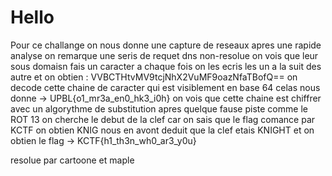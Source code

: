 # Hello

Pour ce challange on nous donne une capture de reseaux apres une rapide analyse on remarque une seris de requet dns 
non-resolue on vois que leur sous domaisn fais un caracter a chaque fois on les ecris les un a la suit des autre et
on obtien : VVBCTHtvMV9tcjNhX2VuMF9oazNfaTBofQ== on decode cette chaine de caracter qui est visiblement en base 64 
celas nous donne → UPBL{o1_mr3a_en0_hk3_i0h} on vois que cette chaine est chiffrer avec un algorythme de substitution
apres quelque fause piste comme le ROT 13 on cherche le debut de la clef car on sais que le flag comance par KCTF 
on obtien KNIG nous en avont deduit que la clef etais KNIGHT et on obtien le flag → KCTF{h1_th3n_wh0_ar3_y0u}

resolue par cartoone et maple
